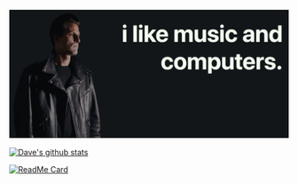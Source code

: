 ![Dave Stach. Software engineer and music industry professional.](https://github.com/d4vves/d4vves/blob/master/public/header.png?raw=true)

[![Dave's github stats](https://github-readme-stats.vercel.app/api?username=d4vves&theme=dark)](https://github.com/anuraghazra/github-readme-stats)

[![ReadMe Card](https://github-readme-stats.vercel.app/api/pin/?username=d4vves&repo=garbage-boy&theme=dark)](https://github.com/anuraghazra/github-readme-stats)